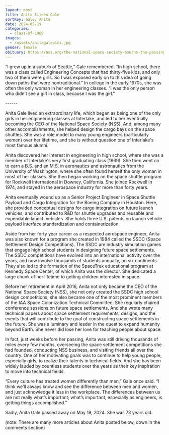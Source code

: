 ```yaml
---
layout: post
title: Anita Eileen Gale
sortKey: Gale, Anita
date: 2024-05-19
categories:
  - class-of-1969
images:
  - /assets/anitagalepics.jpg
gender: female
obituary: https://nss.org/the-national-space-society-mourns-the-passing-of-ceo-anita-gale/
---
```

“I grew up in a suburb of Seattle,” Gale remembered. “In high school, there was a class called Engineering Concepts that had thirty-five kids, and only two of them were girls. So I was exposed early on to this idea of going down paths that were nontraditional.” In college in the early 1970s, she was often the only woman in her engineering classes. “I was the only person who didn’t see a girl in class, because I was the girl."

\-﻿-----

Anita Gale lived an extraordinary life, which began as being one of the only girls in her engineering classes at Interlake, and led to her eventually becoming the CEO of the National Space Society (NSS). And, among many other accomplishments, she helped design the cargo bays on the space shuttles. She was a role model to many young engineers (particularly women) over her lifetime, and she is without question one of Interlake's most famous alumni.

Anita discovered her interest in engineering in high school, where she was a member of Interlake's very first graduating class (1969). She then went on to earn a B.S. and an M.S. in aeronautics and astronautics from the University of Washington, where she often found herself the only woman in most of her classes. She then began working on the space shuttle program for Rockwell International in Downey, California. She joined Rockwell in 1974, and stayed in the aerospace industry for more than forty years.

Anita eventually wound up as a Senior Project Engineer in Space Shuttle Payload and Cargo Integration for the Boeing Company in Houston. Here, she provided conceptual designs for cargo integration on future launch vehicles, and contributed to R&D for shuttle upgrades and reusable and expendable launch vehicles. She holds three U.S. patents on launch vehicle payload interface standardization and containerization.

Aside from her forty year career as a respected aerospace engineer, Anita was also known for a program she created in 1984 called the SSDC (Space Settlement Design Competitions). The SSDC are industry simulation games that engage high school students in designing future space settlements. The SSDC competitions have evolved into an international activity over the years, and now involve thousands of students annually, on six continents. They also led to the formation of the SpaceTrek educational program at Kennedy Space Center, of which Anita was the director. She dedicated a large chunk of her lifetime to getting children interested in space. 

Before her retirement in April 2016, Anita not only became the CEO of the National Space Society (NSS), she not only created the SSDC high school design competitions, she also became one of the most prominent members of the IAA Space Colonization Technical Committee. She regularly chaired conference sessions on future space settlements. And she wrote many technical papers about space settlement requirements, designs, and the events that will contribute to the goal of constructing space settlements in the future. She was a luminary and leader in the quest to expand humanity beyond Earth. She never did lose her love for teaching people about space.

In fact, just weeks before her passing, Anita was still driving thousands of miles every few months, overseeing the space settlement competitions she had founded, conducting NSS business, and visiting friends all over the country. One of her motivating goals was to continue to help young people, especially girls, to realize their talents in technical fields. And she has been widely lauded by countless students over the years as their key inspiration to move into technical fields.

“Every culture has treated women differently than men,” Gale once said. “I think we’ll always know and see the difference between men and women, and just acknowledge it less in the workplace. The differences between us are not really what’s important; what’s important, especially as engineers, is getting things accomplished.”

Sadly, Anita Gale passed away on May 19, 2024. She was 73 years old.

(note: There are many more articles about Anita posted below, down in the comments section)